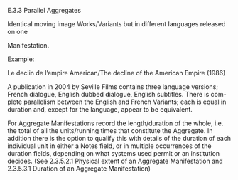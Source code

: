 E.3.3 Parallel Aggregates

Identical  moving  image  Works/Variants  but  in  different  languages  released  on  one

Manifestation.

Example:

Le declin de l’empire American/The decline of the American Empire (1986)

A  publication  in  2004  by  Seville  Films  contains  three  language  versions;
French dialogue, English dubbed dialogue, English subtitles. There is com-
plete parallelism between the English and French Variants; each is equal in
duration and, except for the language, appear to be equivalent.

For Aggregate Manifestations record the length/duration of the whole, i.e. the total of all
the units/running times that constitute the Aggregate. In addition there is the option to
qualify this with details of the duration of each individual unit in either a Notes field, or
in multiple occurrences of the duration fields, depending on what systems used permit or
an institution decides. (See 2.3.5.2.1 Physical extent of an Aggregate Manifestation and
2.3.5.3.1 Duration of an Aggregate Manifestation)
